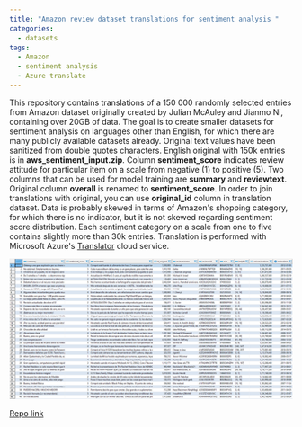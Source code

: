 ```yaml
---
title: "Amazon review dataset translations for sentiment analysis "
categories:
  - datasets
tags:
  - Amazon
  - sentiment analysis
  - Azure translate
---
```



This repository contains translations of a 150 000 randomly selected entries from Amazon dataset originally created by Julian McAuley and Jianmo Ni, containing over 20GB of data.
The goal is to create smaller datasets for sentiment analysis on languages other than English, for which there are many publicly available datasets already.
Original text values have been sanitized from double quotes characters.
English original with 150k entries is in **aws_sentiment_input.zip**.
Column **sentiment_score** indicates review attitude for particular item on a scale from negative (1) to positive (5).
Two columns that can be used for model training are **summary** and **reviewtext**.
Original column **overall** is renamed to **sentiment_score**.
In order to join translations with original, you can use **original_id** column in translation dataset.
Data is probably skewed in terms of Amazon's shopping category, for which there is no indicator, but it is not skewed regarding sentiment score distribution.
Each sentiment category on a scale from one to five contains slightly more than 30k entries.
Translation is performed with Microsoft Azure's [Translator](https://azure.microsoft.com/en-us/services/cognitive-services/translator/) cloud service.

![AWS Spanish Translation](https://raw.githubusercontent.com/matkosoric/amazon-sentiment-analysis-dataset-translations/master/aws_spanish.PNG?raw=true "")

[Repo link](https://github.com/matkosoric/amazon-sentiment-analysis-dataset-translations)




